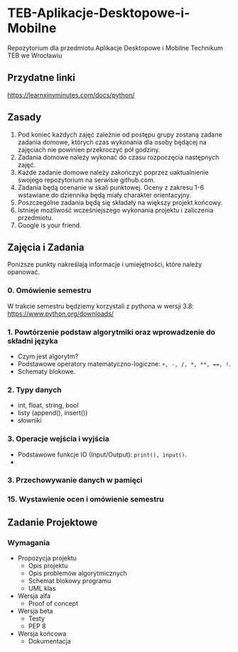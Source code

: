 # TEB-Aplikacje-Desktopowe-i-Mobilne
Repozytorium dla przedmiotu Aplikacje Desktopowe i Mobilne Technikum TEB we Wrocławiu

## Przydatne linki

https://learnxinyminutes.com/docs/python/

## Zasady

1. Pod koniec każdych zajęć zależnie od postępu grupy zostaną zadane zadania domowe, których czas wykonania dla osoby będącej na zajęciach nie powinien przekroczyć pół godziny.
2. Zadania domowe należy wykonać do czasu rozpoczęcia następnych zajęć.
3. Każde zadanie domowe należy zakończyć poprzez uaktualnienie swojego repozytorium na serwisie github.com.
4. Zadania będą ocenanie w skali punktowej. Oceny z zakresu 1-6 wstawiane do dziennika będą miały charakter orientacyjny.
5. Poszczególne zadania będą się składały na większy projekt końcowy.
6. Istnieje możliwość wcześniejszego wykonania projektu i zaliczenia przedmiotu.
7. Google is your friend.

## Zajęcia i Zadania
Poniższe punkty nakreślają informacje i umiejętności, które należy opanować.

### 0. Omówienie semestru
W trakcie semestru będziemy korzystali z pythona w wersji 3.8: https://www.python.org/downloads/
 
### 1. Powtórzenie podstaw algorytmiki oraz wprowadzenie do składni języka
 - Czym jest algorytm?
 - Podstawowe operatory matematyczno-logiczne: ```+, -, /, *, **, ==, !```.
 - Schematy blokowe.

### 2. Typy danych
 - int, float, string, bool
 - listy (append(), insert())
 - słowniki
  
### 3. Operacje wejścia i wyjścia
 - Podstawowe funkcje IO (Input/Output): ```print(), input()```.
 - 

### 3. Przechowywanie danych w pamięci

### 

### 

### 15. Wystawienie ocen i omówienie semestru

## Zadanie Projektowe

### Wymagania
 - Propozycja projektu
   - Opis projektu
   - Opis problemów algorytmicznych
   - Schemat blokowy programu
   - UML klas
 - Wersja alfa
   - Proof of concept
 - Wersja beta
   - Testy
   - PEP 8
 - Wersja końcowa
   - Dokumentacja
